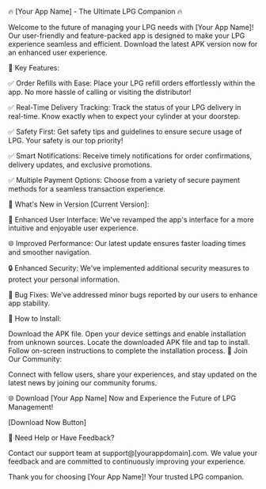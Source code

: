 🔥 [Your App Name] - The Ultimate LPG Companion 🔥

Welcome to the future of managing your LPG needs with [Your App Name]! Our user-friendly and feature-packed app is designed to make your LPG experience seamless and efficient. Download the latest APK version now for an enhanced user experience.

🚀 Key Features:

✅ Order Refills with Ease: Place your LPG refill orders effortlessly within the app. No more hassle of calling or visiting the distributor!

✅ Real-Time Delivery Tracking: Track the status of your LPG delivery in real-time. Know exactly when to expect your cylinder at your doorstep.

✅ Safety First: Get safety tips and guidelines to ensure secure usage of LPG. Your safety is our top priority!

✅ Smart Notifications: Receive timely notifications for order confirmations, delivery updates, and exclusive promotions.

✅ Multiple Payment Options: Choose from a variety of secure payment methods for a seamless transaction experience.

🔄 What's New in Version [Current Version]:

🌟 Enhanced User Interface: We've revamped the app's interface for a more intuitive and enjoyable user experience.

🌐 Improved Performance: Our latest update ensures faster loading times and smoother navigation.

🔒 Enhanced Security: We've implemented additional security measures to protect your personal information.

📅 Bug Fixes: We've addressed minor bugs reported by our users to enhance app stability.

📲 How to Install:

Download the APK file.
Open your device settings and enable installation from unknown sources.
Locate the downloaded APK file and tap to install.
Follow on-screen instructions to complete the installation process.
🤝 Join Our Community:

Connect with fellow users, share your experiences, and stay updated on the latest news by joining our community forums.

🌐 Download [Your App Name] Now and Experience the Future of LPG Management!

[Download Now Button]

📧 Need Help or Have Feedback?

Contact our support team at support@[yourappdomain].com. We value your feedback and are committed to continuously improving your experience.

Thank you for choosing [Your App Name]! Your trusted LPG companion.
